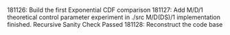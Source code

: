 181126: Build the first Exponential CDF comparison
181127: 
	Add M/D/1 theoretical control parameter experiment in ./src
	M/D(DS)/1 implementation finished. Recursive Sanity Check Passed
181128:
	Reconstruct the code base
